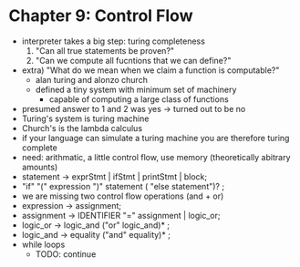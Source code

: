 # Chapter 9: Control Flow

- interpreter takes a big step: turing completeness
    1. "Can all true statements be proven?"
    2. "Can we compute all fucntions that we can define?"
- extra) "What do we mean when we claim a function is computable?"
  - alan turing and alonzo church
  - defined a tiny system with minimum set of machinery
    - capable of computing a large class of functions
- presumed answer to 1 and 2 was yes -> turned out to be no
- Turing's system is  turing machine
- Church's is the lambda calculus
- if your language can simulate a turing machine you are therefore turing complete
- need: arithmatic, a little control flow, use memory (theoretically abitrary amounts)
- statement -> exprStmt | ifStmt | printStmt | block;
- "if" "(" expression ")" statement ( "else statement")? ;
- we are missing two control flow operations (and + or)
- expression -> assignment;
- assignment -> IDENTIFIER "=" assignment | logic_or;
- logic_or -> logic_and ("or" logic_and)* ;
- logic_and -> equality ("and" equality)* ;
- while loops
  - TODO: continue
